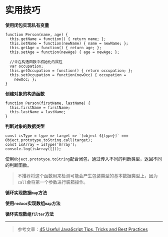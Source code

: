 # 实用技巧 #

**使用闭包实现私有变量**

```
function Person(name, age) {
  this.getName = function() { return name; };
  this.setName = function(newName) { name = newName; };
  this.getAge = function() { return age; };
  this.setAge = function(newAge) { age = newAge; };

  //未在构造函数中初始化的属性
  var occupation;
  this.getOccupation = function() { return occupation; };
  this.setOccupation = function(newOcc) { occupation =
    newOcc; };
}
```
    
**创建对象的构造函数**

```
function Person(firstName, lastName) {
  this.firstName = firstName;
  this.lastName = lastName;
}
```

**判断对象的数据类型**

    const isType = type => target => `[object ${type}]` === Object.prototype.toString.call(target);
    const isArray = isType('Array');
    console.log(isArray([]));

使用`Object.prototyoe.toString`配合闭包，通过传入不同的判断类型，返回不同的判断函数。

> 不推荐将这个函数用来检测可能会产生包装类型的基本数据类型上，因为`call`会将第一个参数进行装箱操作。

**循环实现数据`map`方法**

**使用`reduce`实现数组`map`方法**

**循环实现数组`filter`方法**

****    

> 参考文章：[45 Useful JavaScript Tips, Tricks and Best Practices](https://modernweb.com/45-useful-javascript-tips-tricks-and-best-practices/)

